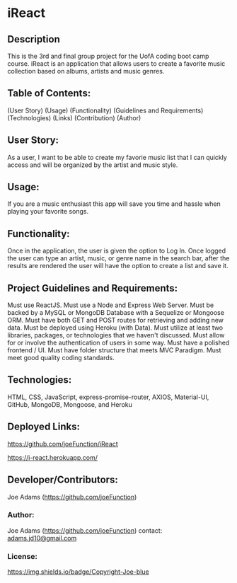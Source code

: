 # iReact

## Description
This is the 3rd and final group project for the UofA coding boot camp course. iReact is an application that allows users to create a favorite music collection based on albums, artists and music genres.

## Table of Contents:
(User Story)
(Usage)
(Functionality)
(Guidelines and Requirements)
(Technologies)
(Links)
(Contribution)
(Author)

## User Story:
As a user, I want to be able to create my favorie music list that I can quickly access and will be organized by the artist and music style.

## Usage:
If you are a music enthusiast this app will save you time and hassle when playing your favorite songs. 

## Functionality:
Once in the application, the user is given the option to Log In. Once logged the user can type an artist, music, or genre name in the search bar, after the results are rendered the user will have the option to create a list and save it.

## Project Guidelines and Requirements:
Must use ReactJS.
Must use a Node and Express Web Server.
Must be backed by a MySQL or MongoDB Database with a Sequelize or Mongoose ORM.
Must have both GET and POST routes for retrieving and adding new data.
Must be deployed using Heroku (with Data).
Must utilize at least two libraries, packages, or technologies that we haven't discussed.
Must allow for or involve the authentication of users in some way.
Must have a polished frontend / UI.
Must have folder structure that meets MVC Paradigm.
Must meet good quality coding standards.

## Technologies:
HTML,
CSS,
JavaScript,
express-promise-router,
AXIOS,
Material-UI,
GitHub,
MongoDB,
Mongoose, and
Heroku

## Deployed Links:

https://github.com/joeFunction/iReact

https://i-react.herokuapp.com/

## Developer/Contributors:
Joe Adams (https://github.com/joeFunction)

### Author:
Joe Adams
 (https://github.com/joeFunction)
 contact: adams.jd10@gmail.com
 
 ### License:
 https://img.shields.io/badge/Copyright-Joe-blue
